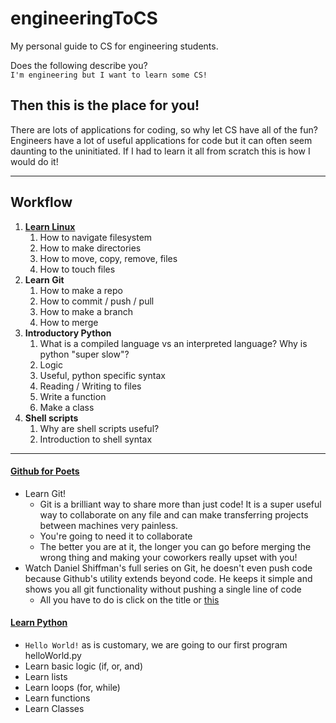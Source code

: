 # engineeringToCS
My personal guide to CS for engineering students.


Does the following describe you?   
`I'm engineering but I want to learn some CS!`
## Then this is the place for you!

There are lots of applications for coding, so why let CS have all of the fun? Engineers have a lot of useful applications for code but it can often seem daunting to the uninitiated. If I had to learn it all from scratch this is how I would do it!

---
## Workflow
1. **[Learn Linux](/linux/learnLinux.md)**
   1. How to navigate filesystem
   2. How to make directories
   3. How to move, copy, remove, files
   4. How to touch files   
2. **Learn Git**
   1. How to make a repo
   2. How to commit / push / pull
   3. How to make a branch
   4. How to merge   
3. **Introductory Python**   
   1. What is a compiled language vs an interpreted language? Why is python "super slow"?
   2. Logic
   3. Useful, python specific syntax
   4. Reading / Writing to files
   5. Write a function
   6. Make a class
4. **Shell scripts**   
   1. Why are shell scripts useful?
   2. Introduction to shell syntax

---

#### [Github for Poets](https://www.youtube.com/playlist?list=PLRqwX-V7Uu6ZF9C0YMKuns9sLDzK6zoiV)
- Learn Git!
  - Git is a brilliant way to share more than just code! It is a super useful way to collaborate on any file and can make transferring projects between machines very painless.
  - You're going to need it to collaborate
  - The better you are at it, the longer you can go before merging the wrong thing and making your coworkers really upset with you!
- Watch Daniel Shiffman's full series on Git, he doesn't even push code because Github's utility extends beyond code. He keeps it simple and shows you all git functionality without pushing a single line of code
  - All you have to do is click on the title or [this](https://www.youtube.com/playlist?list=PLRqwX-V7Uu6ZF9C0YMKuns9sLDzK6zoiV)

#### [Learn Python](https://github.com/ethinallen/engineeringToCS/blob/master/learningPyhton.md)
- `Hello World!` as is customary, we are going to our first program helloWorld.py
- Learn basic logic (if, or, and)
- Learn lists
- Learn loops (for, while)
- Learn functions
- Learn Classes
